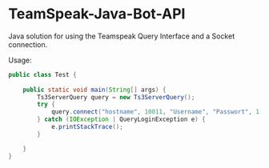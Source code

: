# TeamSpeak-Java-Bot-API
Java solution for using the Teamspeak Query Interface and a Socket connection.

Usage:
```java
public class Test {
    
    public static void main(String[] args) {
        Ts3ServerQuery query = new Ts3ServerQuery();
        try {
            query.connect("hostname", 10011, "Username", "Passwort", 1, "Ts³-Bot", 1);
        } catch (IOException | QueryLoginException e) {
            e.printStackTrace();
        }

    }
}
```
